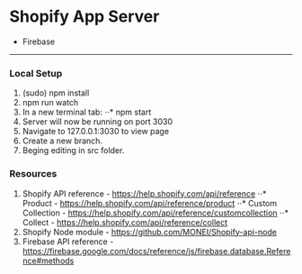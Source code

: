 Shopify App Server
=====
+ Firebase
-----

### Local Setup

1. (sudo) npm install
2. npm run watch
3. In a new terminal tab:
⋅⋅* npm start
4. Server will now be running on port 3030
5. Navigate to 127.0.0.1:3030 to view page
6. Create a new branch.
7. Beging editing in src folder.

### Resources
1. Shopify API reference - https://help.shopify.com/api/reference
⋅⋅* Product - https://help.shopify.com/api/reference/product
⋅⋅* Custom Collection - https://help.shopify.com/api/reference/customcollection
⋅⋅* Collect - https://help.shopify.com/api/reference/collect
2. Shopify Node module - https://github.com/MONEI/Shopify-api-node
3. Firebase API reference - https://firebase.google.com/docs/reference/js/firebase.database.Reference#methods
